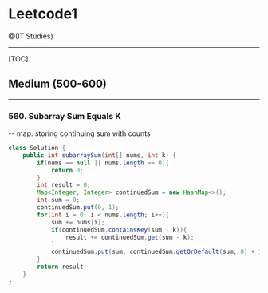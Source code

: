 # Leetcode1

@(IT Studies)


-------------------

[TOC]

## Medium (500-600)
-------------------

### 560. Subarray Sum Equals K
-- map: storing continuing sum with counts
``` java
class Solution {
    public int subarraySum(int[] nums, int k) {
        if(nums == null || nums.length == 0){
            return 0;
        }
        int result = 0;
        Map<Integer, Integer> continuedSum = new HashMap<>();
        int sum = 0;
        continuedSum.put(0, 1);
        for(int i = 0; i < nums.length; i++){
            sum += nums[i];
            if(continuedSum.containsKey(sum - k)){
                result += continuedSum.get(sum - k);
            }
            continuedSum.put(sum, continuedSum.getOrDefault(sum, 0) + 1);
        }
        return result;
    }
}
```
